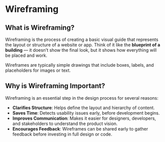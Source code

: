 # Wireframing

## What is Wireframing?

Wireframing is the process of creating a basic visual guide that represents the layout or structure of a website or app. Think of it like the **blueprint of a building** — it doesn’t show the final look, but it shows how everything will be placed and work.

Wireframes are typically simple drawings that include boxes, labels, and placeholders for images or text.

## Why is Wireframing Important?

Wireframing is an essential step in the design process for several reasons:

- **Clarifies Structure**: Helps define the layout and hierarchy of content.
- **Saves Time**: Detects usability issues early, before development begins.
- **Improves Communication**: Makes it easier for designers, developers, and stakeholders to understand the product vision.
- **Encourages Feedback**: Wireframes can be shared early to gather feedback before investing in full design or code.
